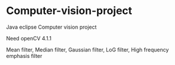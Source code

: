 # Computer-vision-project
Java eclipse Computer vision project

Need openCV 4.1.1

Mean filter, Median filter, Gaussian filter, LoG filter, High frequency emphasis filter
